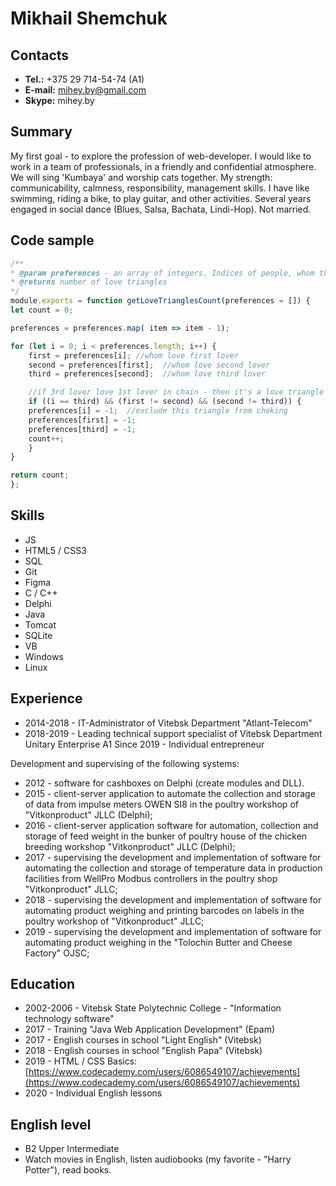 # Mikhail Shemchuk
## Contacts
- **Tel.:** +375 29 714-54-74 (A1)
- **E-mail:** [mihey.by@gmail.com](mailto:mihey.by@gmail.com)
- **Skype:** mihey.by

## Summary
My first goal - to explore the profession of web-developer. 
I would like to work in a team of professionals, in a friendly and confidential atmosphere. We will sing 'Kumbaya' and worship cats together. 
My strength: communicability, calmness, responsibility, management skills.
I have like swimming, riding a bike, to play guitar, and other activities. 
Several years engaged in social dance (Blues, Salsa, Bachata, Lindi-Hop).
Not married. 

## Code sample
```javascript
/**
* @param preferences - an array of integers. Indices of people, whom they love
* @returns number of love triangles
*/
module.exports = function getLoveTrianglesCount(preferences = []) {
let count = 0;

preferences = preferences.map( item => item - 1);

for (let i = 0; i < preferences.length; i++) {
    first = preferences[i]; //whom love first lover
    second = preferences[first];  //whom love second lover
    third = preferences[second];  //whom love third lover

    //if 3rd lover love 1st lover in chain - then it's a love triangle
    if ((i == third) && (first != second) && (second != third)) {
    preferences[i] = -1;  //exclude this triangle from cheking
    preferences[first] = -1;
    preferences[third] = -1;
    count++;
    }
}

return count;
};
```

## Skills 
- JS
- HTML5 / CSS3
- SQL
- Git
- Figma
- С / C++
- Delphi 
- Java
- Tomcat
- SQLite
- VB
- Windows
- Linux

## Experience
- 2014-2018 - IT-Administrator of Vitebsk Department "Atlant-Telecom"
- 2018-2019 - Leading technical support specialist of Vitebsk Department Unitary Enterprise A1
Since 2019 - Individual entrepreneur

Development and supervising of the following systems:
- 2012 - software for cashboxes on Delphi (create modules and DLL). 
- 2015 - client-server application to automate the collection and storage of data from impulse meters OWEN SI8 in the poultry workshop of "Vitkonproduct" JLLC (Delphi);
- 2016 - client-server application software for automation, collection and storage of feed weight in the bunker of poultry house of the chicken breeding workshop "Vitkonproduct" JLLC (Delphi);
- 2017 - supervising the development and implementation of software for automating the collection and storage of temperature data in production facilities from WellPro Modbus controllers in the poultry shop "Vitkonproduct" JLLC;
- 2018 - supervising the development and implementation of software for automating product weighing and printing barcodes on labels in the poultry workshop of "Vitkonproduct" JLLC;
- 2019 - supervising the development and implementation of software for automating product weighing in the "Tolochin Butter and Cheese Factory" OJSC;

## Education 
- 2002-2006 - Vitebsk State Polytechnic College - "Information technology software"
- 2017 - Training "Java Web Application Development" (Epam)
- 2017 - English courses in school "Light English" (Vitebsk)
- 2018 - English courses in school "English Papa" (Vitebsk)
- 2019 - HTML / CSS Basics: [https://www.codecademy.com/users/6086549107/achievements](https://www.codecademy.com/users/6086549107/achievements)
- 2020 - Individual English lessons

## English level
- B2 Upper Intermediate
- Watch movies in English, listen audiobooks (my favorite - "Harry Potter"), read books. 

